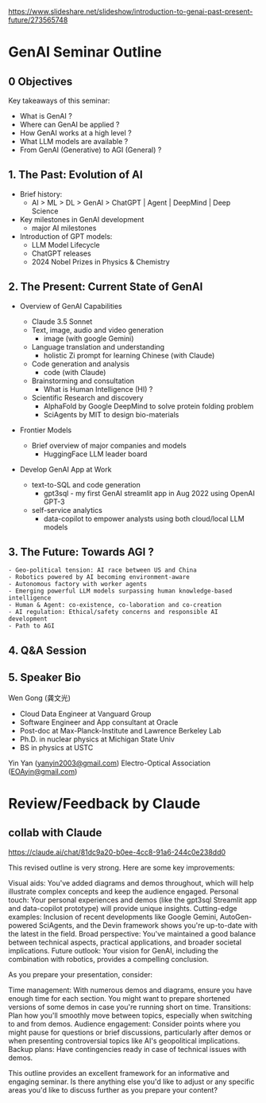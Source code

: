 https://www.slideshare.net/slideshow/introduction-to-genai-past-present-future/273565748

# GenAI Seminar Outline 

## 0 Objectives
Key takeaways of this seminar:

- What is GenAI ?
- Where can GenAI be applied ?
- How GenAI works at a high level ?
- What LLM models are available ?
- From GenAI (Generative) to AGI (General) ?

## 1. The Past: Evolution of AI
   - Brief history: 
     - <DIAGRAM> AI > ML > DL > GenAI > ChatGPT | Agent | DeepMind | Deep Science
   - Key milestones in GenAI development
     - <DIAGRAM> major AI milestones
   - Introduction of GPT models:
     - LLM Model Lifecycle
     - ChatGPT releases
     - 2024 Nobel Prizes in Physics & Chemistry

## 2. The Present: Current State of GenAI
   - Overview of GenAI Capabilities
      - <DEMO> Claude 3.5 Sonnet
      - Text, image, audio and video generation
        - <DEMO> image (with google Gemini)
      - Language translation and understanding
        - <DEMO> holistic Zi prompt for learning Chinese (with Claude)
      - Code generation and analysis
        - <DEMO> code (with Claude)
      - Brainstorming and consultation
        - What is Human Intelligence (HI) ?
      - Scientific Research and discovery
        - AlphaFold by Google DeepMind to solve protein folding problem
        - SciAgents by MIT to design bio-materials

   - Frontier Models
      - Brief overview of major companies and models
        - <DIAGRAM> HuggingFace LLM leader board

   - Develop GenAI App at Work
      - text-to-SQL and code generation
        - <DEMO> gpt3sql - my first GenAI streamlit app in Aug 2022 using OpenAI GPT-3
      - self-service analytics
        - <DEMO> data-copilot to empower analysts using both cloud/local LLM models

## 3. The Future: Towards AGI ?
    - Geo-political tension: AI race between US and China
    - Robotics powered by AI becoming environment-aware
    - Autonomous factory with worker agents
    - Emerging powerful LLM models surpassing human knowledge-based intelligence
    - Human & Agent: co-existence, co-laboration and co-creation
    - AI regulation: Ethical/safety concerns and responsible AI development
    - Path to AGI

## 4. Q&A Session

## 5. Speaker Bio
Wen Gong (龚文光)
- Cloud Data Engineer at Vanguard Group
- Software Engineer and App consultant at Oracle
- Post-doc at Max-Planck-Institute and Lawrence Berkeley Lab
- Ph.D. in nuclear physics at Michigan State Univ
- BS in physics at USTC

Yin Yan (yanyin2003@gmail.com)
Electro-Optical Association (EOAyin@gmail.com)


# Review/Feedback by Claude

## collab with Claude
https://claude.ai/chat/81dc9a20-b0ee-4cc8-91a6-244c0e238dd0


This revised outline is very strong. Here are some key improvements:

Visual aids: You've added diagrams and demos throughout, which will help illustrate complex concepts and keep the audience engaged.
Personal touch: Your personal experiences and demos (like the gpt3sql Streamlit app and data-copilot prototype) will provide unique insights.
Cutting-edge examples: Inclusion of recent developments like Google Gemini, AutoGen-powered SciAgents, and the Devin framework shows you're up-to-date with the latest in the field.
Broad perspective: You've maintained a good balance between technical aspects, practical applications, and broader societal implications.
Future outlook: Your vision for GenAI, including the combination with robotics, provides a compelling conclusion.

As you prepare your presentation, consider:

Time management: With numerous demos and diagrams, ensure you have enough time for each section. You might want to prepare shortened versions of some demos in case you're running short on time.
Transitions: Plan how you'll smoothly move between topics, especially when switching to and from demos.
Audience engagement: Consider points where you might pause for questions or brief discussions, particularly after demos or when presenting controversial topics like AI's geopolitical implications.
Backup plans: Have contingencies ready in case of technical issues with demos.

This outline provides an excellent framework for an informative and engaging seminar. Is there anything else you'd like to adjust or any specific areas you'd like to discuss further as you prepare your content?
